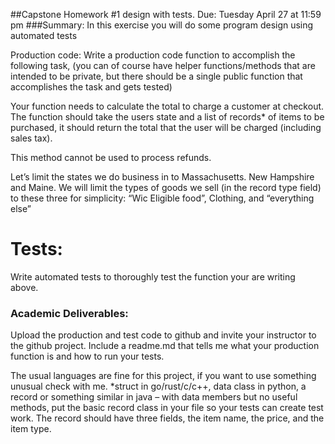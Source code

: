 ##Capstone Homework #1 design with tests.
Due: Tuesday April 27 at 11:59 pm
###Summary: 
In this exercise you will do some program design using automated tests

Production code:
Write a production code function to accomplish the following task, (you can of course have helper
functions/methods that are intended to be private, but there should be a single public function that
accomplishes the task and gets tested)

Your function needs to calculate the total to charge a customer at checkout. The function should take
the users state and a list of records* of items to be purchased, it should return the total that the user will
be charged (including sales tax).

This method cannot be used to process refunds.

Let’s limit the states we do business in to Massachusetts. New Hampshire and Maine. We will limit the
types of goods we sell (in the record type field) to these three for simplicity: “Wic Eligible food”,
Clothing, and “everything else”
 
# Tests:
Write automated tests to thoroughly test the function your are writing above.

### Academic Deliverables:
Upload the production and test code to github and invite your instructor to the github project. Include a
readme.md that tells me what your production function is and how to run your tests.

The usual languages are fine for this project, if you want to use something unusual check with me.
*struct in go/rust/c/c++, data class in python, a record or something similar in java – with data
members but no useful methods, put the basic record class in your file so your tests can create test
work. The record should have three fields, the item name, the price, and the item type.
